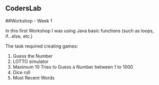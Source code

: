 ## CodersLab
##Workshop - Week 1

In this first Workshop I was using Java basic functions (such as loops, if...else, etc.)

The task required creating games:
1. Guess the Number 
2. LOTTO simulator
3. Maximum 10 Tries to Guess a Number between 1 to 1000
4. Dice roll
5. Most Recent Words
